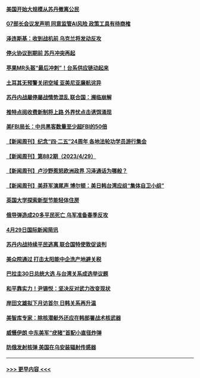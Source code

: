 #### [美国开始大规模从苏丹撤离公民](../pages/prog202/a103702303.md?t=05010643) 
#### [G7部长会议发声明 同意监管AI风险 政策工具有待商榷](../pages/prog202/a103702289.md?t=05010643) 
#### [泽连斯基：收到战机前 乌克兰将发动反攻](../pages/prog202/a103702125.md?t=05010643) 
#### [停火协议到期前 苏丹冲突再起](../pages/prog202/a103702116.md?t=05010643) 
#### [苹果MR头盔“最后冲刺”！台系供应链动起来](../pages/prog202/a103702066.md?t=05010643) 
#### [土耳其无预警关闭空域 亚美尼亚廉航诧异](../pages/prog202/a103701971.md?t=05010643) 
#### [苏丹内战屡停屡战情势混乱 联合国：濒临崩解](../pages/prog202/a103701955.md?t=05010643) 
#### [推特点阅收费新制将上路 外界忧点击诱饵涌现](../pages/prog202/a103701945.md?t=05010643) 
#### [美FBI局长：中共黑客数量至少超FBI的50倍](../pages/prog202/a103701927.md?t=05010643) 
#### [【新闻周刊】纪念“四·二五”24周年 各地法轮功学员游行集会](../pages/prog202/a103701891.md?t=05010643) 
#### [【新闻周刊】第882期（2023/4/29）](../pages/prog202/a103701890.md?t=05010643) 
#### [【新闻周刊】卢沙野惹怒欧洲政界 习泽通话为哪般？](../pages/prog202/a103701884.md?t=05010643) 
#### [【新闻周刊】美菲军演尾声 博尔顿：美日韩台湾应组“集体自卫小组”](../pages/prog202/a103701885.md?t=05010643) 
#### [英国大学探索新型节能轻体住房](../pages/prog202/a103701796.md?t=05010643) 
#### [俄导弹造成20多平民死亡 乌军准备春季反攻](../pages/prog202/a103701785.md?t=05010643) 
#### [4月29日国际新闻简讯](../pages/prog202/a103701786.md?t=05010643) 
#### [苏丹内战持续平民逃离 联合国特使敦促谈判](../pages/prog202/a103701782.md?t=05010643) 
#### [美众院通过 打击太阳能中企洗产地避关税](../pages/prog202/a103701671.md?t=05010643) 
#### [巴拉圭30日总统大选 与台湾关系成选举议题](../pages/prog202/a103701672.md?t=05010643) 
#### [和平靠实力！尹锡悦：坚决反对武力改变现状](../pages/prog202/a103701674.md?t=05010643) 
#### [岸田文雄拟下月访首尔 日韩关系再升温](../pages/prog202/a103701668.md?t=05010643) 
#### [美智库专家：除核潜艇外还应在韩部署战术核武器](../pages/prog202/a103701645.md?t=05010643) 
#### [威慑伊朗 中东美军“疣猪”首配小直径炸弹](../pages/prog202/a103701585.md?t=05010643) 
#### [防俄发射核弹 美国在乌安装辐射传感器](../pages/prog202/a103701594.md?t=05010643) 

----
#### [ >>> 更早内容 <<< ](../indexes/prog202-earlier.md)
